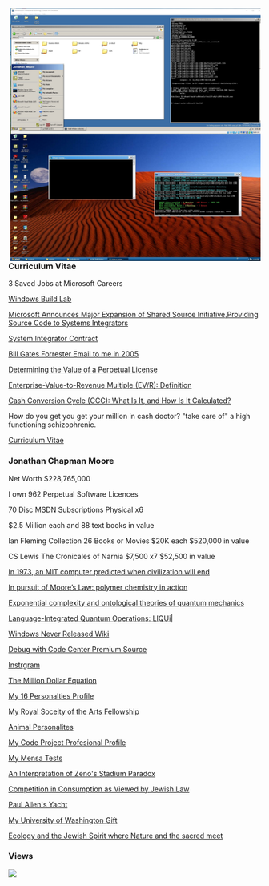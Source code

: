 ﻿<img align="right" width="500" src="images/lab.jpg">
<img align="right" width="500" src="images/octo.jpg">
<!--<ul>
<li><a href="https://upload.wikimedia.org/wikipedia/commons/c/cd/Unix_timeline.en.svg">UNIX Operating System Timeline</a></li>
<li><a href="https://upload.wikimedia.org/wikipedia/commons/7/74/Timeline_of_web_browsers.svg">Web Browser Timeline</a></li>
<li><a href="https://upload.wikimedia.org/wikipedia/commons/0/08/Openvms-system-architecture.svg">OpenVMS Operating System Architectural Stack</a></li>
<li><a href="images/windows-2000-architecture-l.jpg">Windows 2000 Architectural Stack</a></li>
<li><a href="images/windows-8-winrt-win32-framework-stack.jpg">Windows 8 Operating System Architectural Stack</a></li>
<li><a href="https://upload.wikimedia.org/wikipedia/commons/f/f2/Diagram_of_Mac_OS_X_architecture.svg">macOS Operating System Architectural Stack</a></li>
<li><a href="images/microsoft-azure-stack-block-diagram.jpg">Microsoft Azure Architectural Stack</a></li>  
<li><a href="https://web.archive.org/web/20060509003149/http://forums.microsoft.com/MSDN/default.aspx?forumgroupid=12&siteid=1">2004 MSDN Fourms</a></li> 
<li><a href="https://web.archive.org/web/20010403224927/http://research.microsoft.com/">University Programs</a></li>
</ul>-->
<!--<ul>
	<li>1. Set the date to August 1st 2003 by typing 'date' in the cmd window</li>
	<li>2. Make sure the files are not read only.</li>
	<li>3. Install the 2003 SP1 driver certificate.</li>
	<li>4. chdir to the 2003 root as admin.</li>
	<li>5. type 'tools\razzle free offline'</li>
	<li>6. type 'path tools\sp;%path%'</li>
	<li>7. type 'tools\checktestroot.cmd and checktestca.cmd'</li>
	<li>8. type 'perl tools\timebuild.pl -NOCLEANBUILD -NOSYNC -NOSCORCH'</li>
	<li>9. type 'BUILD /ZP' after you fix errors</li>
	<li>10. If you need to use 'expand /r' to X:\ENGLISH\WIN2003\ENT\I386\* C:\binaries.x86fre from a retail DVD.</li>
        <li>11. certmgr.msc, go to Trusted Root Certification Authorities\Certificates and remove the Microsoft Test Root Authority certificate, Sign out and Sign in again.</li>
</ul>-->

### Curriculum Vitae

3 Saved Jobs at Microsoft Careers

<a href="https://betawiki.net/wiki/Build_lab">Windows Build Lab</a>

<a href="https://news.microsoft.com/2002/02/21/microsoft-announces-major-expansion-of-shared-source-initiativeproviding-source-code-to-systems-integrators/">Microsoft Announces Major Expansion of Shared Source Initiative,Providing Source Code to Systems Integrators</a>

[System Integrator Contract](https://github.com/jonathanchapmanmoore/jonathanchapmanmoore/blob/master/images/contract.jpg)

[Bill Gates Forrester Email to me in 2005](https://github.com/jonathanchapmanmoore/jonathanchapmanmoore/blob/master/images/gates.jpg)

<a href="https://www.forrester.com/blogs/determining-the-value-of-a-perpetual-license/">Determining the Value of a Perpetual License</a>

<a href="https://www.investopedia.com/terms/e/ev-revenue-multiple.asp">Enterprise-Value-to-Revenue Multiple (EV/R): Definition</a>

<a href="https://www.investopedia.com/terms/c/cashconversioncycle.asp">Cash Conversion Cycle (CCC): What Is It, and How Is It Calculated?</a>

How do you get you get your million in cash doctor? "take care of" a high functioning schizophrenic.

<a href="https://www.sphinxlogic.org/Jonathan Chapman Moore FRSA.docx">Curriculum Vitae</a>

### Jonathan Chapman Moore

Net Worth $228,765,000

I own 962 Perpetual Software Licences

70 Disc MSDN Subscriptions Physical x6 

$2.5 Million each and 88 text books in value 

Ian Fleming Collection 26 Books or Movies $20K each $520,000 in value

CS Lewis The Cronicales of Narnia $7,500 x7 $52,500 in value

<a href="https://bigthink.com/surprising-science/in-1973-an-mit-computer-predicted-the-end-of-civilization-so-far-its-on-target/">In 1973, an MIT computer predicted when civilization will end</a>

<a href="https://www.nature.com/articles/pj201764">In pursuit of Moore’s Law: polymer chemistry in action</a>

<a href="https://journals.aps.org/pra/abstract/10.1103/PhysRevA.77.022104">Exponential complexity and ontological theories of quantum mechanics</a>

<a href="https://www.microsoft.com/en-us/research/project/language-integrated-quantum-operations-liqui/">Language-Integrated Quantum Operations: LIQUi|</a> 

<a href="https://windows-never-released.fandom.com/wiki/Windows_Never_Released_Wiki">Windows Never Released Wiki</a> 

<a href="https://www.microsoft.com/en-us/sharedsource/debugging.aspx">Debug with Code Center Premium Source</a>

<a href="https://www.instagram.com/jonathanchapmanmoore/">Instrgram</a>

<a href="https://www.sphinxlogic.org/The Million Dollar Equation.docx">The Million Dollar Equation</a>

<a href="https://www.16personalities.com/profiles/2ebeedfa55fbe">My 16 Personalties Profile</a>

<a href="https://www.thersa.org/fellowship/find-a-fellow/profile/139174">My Royal Soceity of the Arts Fellowship</a>

<a href="https://www.truity.com/infographic/16-personality-types-animals">Animal Personalites</a>

<a href="https://www.codeproject.com/script/Membership/View.aspx?mid=527156">My Code Project Profesional Profile</a>

<a href="https://github.com/jonathanchapmanmoore/My-Mensa-Tests">My Mensa Tests</a>

<a href="https://www.jstor.org/stable/4182026">An Interpretation of Zeno's Stadium Paradox</a>

<a href="https://www.jstor.org/stable/25071523">Competition in Consumption as Viewed by Jewish Law</a>

<a href="https://www.youtube.com/watch?v=hWSgH8ytLJI">Paul Allen's Yacht</a>

<a href="https://github.com/jonathanchapmanmoore/UWA">My University of Washington Gift</a>

[Ecology and the Jewish Spirit where Nature and the sacred meet](https://github.com/jonathanchapmanmoore/jonathanchapmanmoore/blob/master/images/jewish.jpg)

<!--<a href="https://www.investopedia.com/terms/c/cashconversioncycle.asp">Cash Conversion Cycle</a>
<a href="https://www.investopedia.com/terms/s/section-1202.asp">IRS Section 1202</a>
<a href="https://github.com/jonathanchapmanmoore/jonathanchapmanmoore/blob/master/images/Untitled.png">Traditional IRA account</a>-->

### Views
![](https://komarev.com/ghpvc/?username=jonathanchapmanmoore)

		

